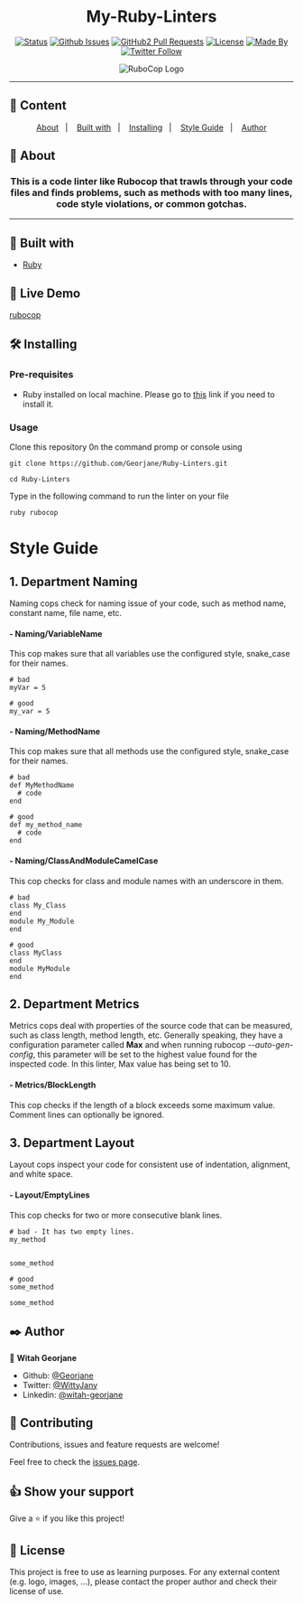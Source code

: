 <h1 align="center">My-Ruby-Linters</h1>

<div align="center">

[![Status](https://img.shields.io/badge/status-active-success.svg)]()
[![Github Issues](https://img.shields.io/badge/GitHub-Issues-orange)](https://github.com/Georjane/Ruby-Linters/issues)
[![GitHub2 Pull Requests](https://img.shields.io/badge/GitHub-Pull%20Requests-blue)](https://github.com/Georjane/Ruby-Linters/pulls)
[![License](https://img.shields.io/badge/license-MIT-blue.svg)](/LICENSE)
[![Made By](https://img.shields.io/badge/Made%20By-Jane-red)](https://github.com/Georjane)
[![Twitter Follow](https://img.shields.io/twitter/follow/WittyJany?label=Follow%20Jane%20on%20Twitter&style=social)](https://twitter.com/WittyJany)

</div>
<p align="center">
  <img src="https://raw.githubusercontent.com/rubocop-hq/rubocop/master/logo/rubo-logo-horizontal.png" alt="RuboCop Logo"/>
</p>

---

## 📝 Content
<p align="center">
<a href="#about">About</a>&nbsp;&nbsp;&nbsp;|&nbsp;&nbsp;&nbsp;
<a href="#builtwith">Built with</a>&nbsp;&nbsp;&nbsp;|&nbsp;&nbsp;&nbsp;
<a href="#installing">Installing</a>&nbsp;&nbsp;&nbsp;|&nbsp;&nbsp;&nbsp;
<a href="#styleguide">Style Guide</a>&nbsp;&nbsp;&nbsp;|&nbsp;&nbsp;&nbsp;
<a href="#author">Author</a>
</p>


## 🧐 About <a name = "about"></a>
<h3 align="center">
This is a code linter like Rubocop that trawls through your code files and finds problems, such as methods with too many lines, code style violations, or common gotchas.</h3>

---

## 🔧 Built with<a name = "builtwith"></a>

- [Ruby](https://rubyonrails.org/)

## 🔴 Live Demo

[rubocop]()

## 🛠 Installing <a name = "installing"></a>

### Pre-requisites

- Ruby installed on local machine. Please go to [this](https://www.ruby-lang.org/en/documentation/installation/) link if you need to install it.

### Usage
Clone this repository 0n the command promp or console using
```
git clone https://github.com/Georjane/Ruby-Linters.git
```
```
cd Ruby-Linters
```
Type in the following command to run the linter on your file
```
ruby rubocop
```
# Style Guide <a name = "styleguide"></a>
## 1. Department Naming

<p>Naming cops check for naming issue of your code, such as method name, constant name, file name, etc.</p>

#### - Naming/VariableName
This cop makes sure that all variables use the configured style, snake_case for their names.

```
# bad
myVar = 5

# good
my_var = 5
```

#### - Naming/MethodName
This cop makes sure that all methods use the configured style, snake_case for their names.

```
# bad
def MyMethodName
  # code
end

# good
def my_method_name
  # code
end
```
#### - Naming/ClassAndModuleCamelCase
This cop checks for class and module names with an underscore in them.
```
# bad
class My_Class
end
module My_Module
end

# good
class MyClass
end
module MyModule
end
```

## 2. Department Metrics

<p>Metrics cops deal with properties of the source code that can be measured, such as class length, method length, etc. Generally speaking, they have a configuration parameter called <b>Max</b> and when running rubocop <i>--auto-gen-config</i>, this parameter will be set to the highest value found for the inspected code. In this linter, Max value has being set to 10.</p>

#### - Metrics/BlockLength
This cop checks if the length of a block exceeds some maximum value. Comment lines can optionally be ignored.

## 3. Department Layout

<p>Layout cops inspect your code for consistent use of indentation, alignment, and white space.</p>

#### - Layout/EmptyLines
This cop checks for two or more consecutive blank lines.
```
# bad - It has two empty lines.
my_method


some_method

# good
some_method

some_method
```
## ✒️  Author <a name = "author"></a>

👤 **Witah Georjane**

- Github: [@Georjane](https://github.com/Georjane)
- Twitter: [@WittyJany](https://twitter.com/WittyJany)
- Linkedin: [@witah-georjane](https://www.linkedin.com/in/witah-georjane-74b8bb184)

## 🤝 Contributing

Contributions, issues and feature requests are welcome!

Feel free to check the [issues page](https://github.com/Georjane/Ruby-Linters/issues).

## 👍 Show your support

Give a ⭐️ if you like this project!

## 📝 License

This project is free to use as learning purposes. For any external content (e.g. logo, images, ...), please contact the proper author and check their license of use.


